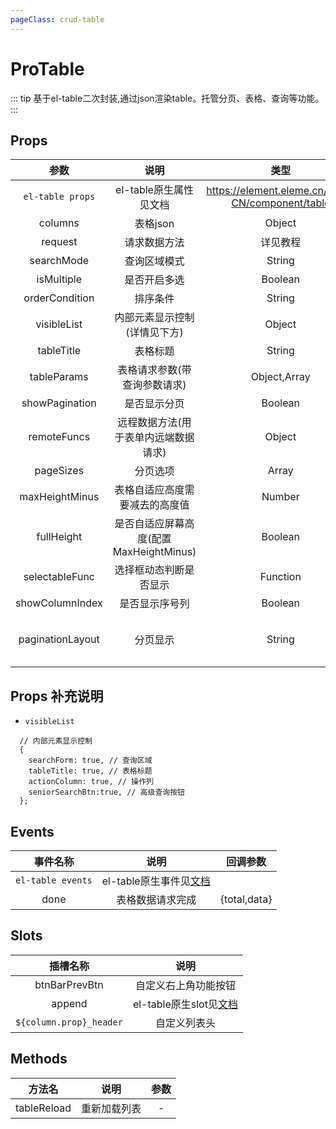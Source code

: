 ```yaml
---
pageClass: crud-table
---
```


# ProTable

::: tip
  基于el-table二次封装,通过json渲染table。托管分页、表格、查询等功能。
:::

## Props

|          参数          |                               说明                                |      类型       |                 可选值                  |  默认值   |
| :--------------------: | :---------------------------------------------------------------: | :-------------: | :-------------------------------------: | :-------: |
| `el-table props` |          el-table原生属性见文档          |          https://element.eleme.cn/#/zh-CN/component/table            |
|       columns        |                       表格json                        |     Object      |             -             | null |
|       request        |                       请求数据方法                        |     详见教程     |             -             | null |
|       searchMode        |                        查询区域模式                        |     String      |             popover/cover            | popover |
|       isMultiple       |                           是否开启多选                            |     Boolean     |               true,false                |   false   |
|     orderCondition     |                             排序条件                              |     String      |                    -                    |   null    |
|      visibleList       |                         内部元素显示控制(详情见下方)                          |     Object      |                    -                    |    {}     |
|       tableTitle       |                             表格标题                              |     String      |                    -                    |    ''     |
|      tableParams       |                   表格请求参数(带查询参数请求)                    |  Object,Array   |                    -                    |    {}     |
|     showPagination     |                      是否显示分页                      |     Boolean     |               true/false                |   true    |
|      remoteFuncs       |               远程数据方法(用于表单内远端数据请求)                |     Object      |                    -                    |    {}     |
|      pageSizes          |                     分页选项                     | Array |                    -                    |   [10,50,100]    |
|      maxHeightMinus    |                     表格自适应高度需要减去的高度值                     | Number |                    -                    |   285    |
|      fullHeight        |                     是否自适应屏幕高度(配置MaxHeightMinus)                     | Boolean |                    -                    |   false    |
|      selectableFunc    |                     选择框动态判断是否显示                     | Function |                    -                    |   null   |
|      showColumnIndex      |                     是否显示序号列                     | Boolean |                    -                    |   false    |
|      paginationLayout      |                     分页显示                     | String |   见官网   |  total, prev, pager, next, jumper, sizes    |

## Props 补充说明
- `visibleList`
```
  // 内部元素显示控制
  {
    searchForm: true, // 查询区域
    tableTitle: true, // 表格标题
    actionColumn: true, // 操作列
    seniorSearchBtn:true, // 高级查询按钮
  };
```

## Events

| 事件名称  |             说明             |                      回调参数                      |
| :---------------: | :--------------------------: | :------------------------------------------------: |
| `el-table events` |          el-table原生事件见[文档](https://element.eleme.cn/#/zh-CN/component/table)         |                      |
|   done    |       表格数据请求完成       |              {total,data}               |

## Slots

|    插槽名称     |                   说明                   |
| :-------------: | :--------------------------------------: |
|  btnBarPrevBtn  |           自定义右上角功能按钮           |
| append  |           el-table原生slot见[文档](https://element.eleme.cn/#/zh-CN/component/table)             |
| `${column.prop}_header` | 自定义列表头 |

## Methods

|   方法名    |     说明     | 参数 |
| :---------: | :----------: | :--: |
| tableReload | 重新加载列表 |  -   |
